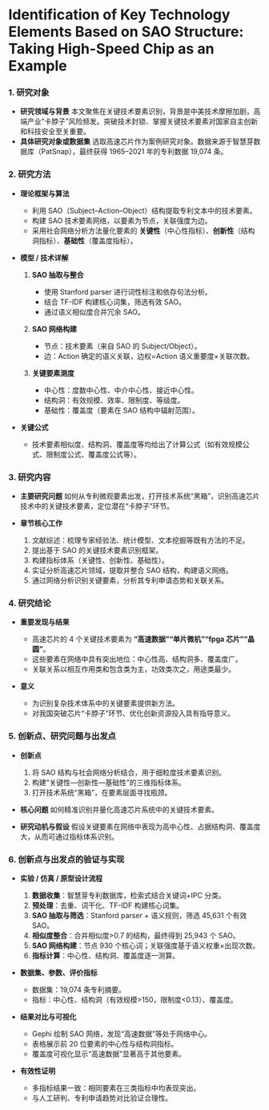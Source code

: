 # Identification of Key Technology Elements Based on SAO Structure: Taking High-Speed Chip as an Example

### 1. 研究对象

* **研究领域与背景**
  本文聚焦在关键技术要素识别，背景是中美技术摩擦加剧，高端产业“卡脖子”风险频发。突破技术封锁、掌握关键技术要素对国家自主创新和科技安全至关重要。
* **具体研究对象或数据集**
  选取高速芯片作为案例研究对象。数据来源于智慧芽数据库（PatSnap），最终获得 1965–2021 年的专利数据 19,074 条。

### 2. 研究方法

* **理论框架与算法**

  * 利用 SAO（Subject–Action–Object）结构提取专利文本中的技术要素。
  * 构建 SAO 技术要素网络，以要素为节点，关联强度为边。
  * 采用社会网络分析方法量化要素的 **关键性**（中心性指标）、**创新性**（结构洞指标）、**基础性**（覆盖度指标）。
* **模型 / 技术详解**

  1. **SAO 抽取与整合**

     * 使用 Stanford parser 进行词性标注和依存句法分析。
     * 结合 TF-IDF 构建核心词集，筛选有效 SAO。
     * 通过语义相似度合并冗余 SAO。
  2. **SAO 网络构建**

     * 节点：技术要素（来自 SAO 的 Subject/Object）。
     * 边：Action 确定的语义关联，边权=Action 语义重要度×关联次数。
  3. **关键要素测度**

     * 中心性：度数中心性、中介中心性、接近中心性。
     * 结构洞：有效规模、效率、限制度、等级度。
     * 基础性：覆盖度（要素在 SAO 结构中辐射范围）。
* **关键公式**

  * 技术要素相似度、结构洞、覆盖度等均给出了计算公式（如有效规模公式、限制度公式、覆盖度公式等）。

### 3. 研究内容

* **主要研究问题**
  如何从专利微观要素出发，打开技术系统“黑箱”，识别高速芯片技术中的关键技术要素，定位潜在“卡脖子”环节。
* **章节核心工作**

  1. 文献综述：梳理专家经验法、统计模型、文本挖掘等既有方法的不足。
  2. 提出基于 SAO 的关键技术要素识别框架。
  3. 构建指标体系（关键性、创新性、基础性）。
  4. 实证分析高速芯片领域，提取并整合 SAO 结构，构建语义网络。
  5. 通过网络分析识别关键要素，分析其专利申请态势和关联关系。

### 4. 研究结论

* **重要发现与结果**

  * 高速芯片的 4 个关键技术要素为 **“高速数据”“单片微机”“fpga 芯片”“晶圆”**。
  * 这些要素在网络中具有突出地位：中心性高、结构洞多、覆盖度广。
  * 关联关系以相互作用类和包含类为主，功效类次之，用途类最少。
* **意义**

  * 为识别复杂技术体系中的关键要素提供新方法。
  * 对我国突破芯片“卡脖子”环节、优化创新资源投入具有指导意义。

### 5. 创新点、研究问题与出发点

* **创新点**

  1. 将 SAO 结构与社会网络分析结合，用于细粒度技术要素识别。
  2. 构建“关键性—创新性—基础性”的三维指标体系。
  3. 打开技术系统“黑箱”，在要素层面寻找瓶颈。
* **核心问题**
  如何精准识别并量化高速芯片系统中的关键技术要素。
* **研究动机与假设**
  假设关键要素在网络中表现为高中心性、占据结构洞、覆盖度大，从而可通过指标体系识别。

### 6. 创新点与出发点的验证与实现

* **实验 / 仿真 / 原型设计流程**

  1. **数据收集**：智慧芽专利数据库，检索式结合关键词+IPC 分类。
  2. **预处理**：去重、词干化、TF-IDF 构建核心词集。
  3. **SAO 抽取与筛选**：Stanford parser + 语义规则，筛选 45,631 个有效 SAO。
  4. **相似度整合**：合并相似度>0.7 的结构，最终得到 25,943 个 SAO。
  5. **SAO 网络构建**：节点 930 个核心词；关联强度基于语义权重×出现次数。
  6. **指标计算**：中心性、结构洞、覆盖度逐一测算。
* **数据集、参数、评价指标**

  * 数据集：19,074 条专利摘要。
  * 指标：中心性、结构洞（有效规模>150，限制度<0.13）、覆盖度。
* **结果对比与可视化**

  * Gephi 绘制 SAO 网络，发现“高速数据”等处于网络中心。
  * 表格展示前 20 位要素的中心性与结构洞指标。
  * 覆盖度可视化显示“高速数据”显著高于其他要素。
* **有效性证明**

  * 多指标结果一致：相同要素在三类指标中均表现突出。
  * 与人工研判、专利申请趋势对比验证合理性。
